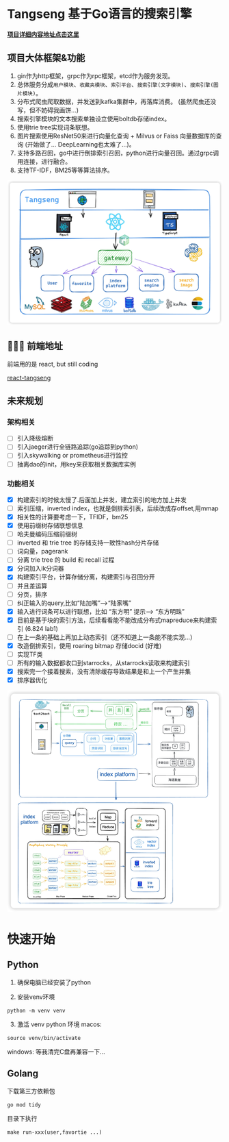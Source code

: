 # Tangseng 基于Go语言的搜索引擎

**[项目详细内容地址点击这里](https://cocainecong.github.io/tangseng/#/)** 

## 项目大体框架&功能

1. gin作为http框架，grpc作为rpc框架，etcd作为服务发现。
2. 总体服务分成`用户模块`、`收藏夹模块`、`索引平台`、`搜索引擎(文字模块)`、`搜索引擎(图片模块)`。
3. 分布式爬虫爬取数据，并发送到kafka集群中，再落库消费。 (虽然爬虫还没写，但不妨碍我画饼...) 
4. 搜索引擎模块的文本搜索单独设立使用boltdb存储index。
5. 使用trie tree实现词条联想。 
6. 图片搜索使用ResNet50来进行向量化查询 + Milvus or Faiss 向量数据库的查询 (开始做了... DeepLearning也太难了...)。
7. 支持多路召回，go中进行倒排索引召回，python进行向量召回。通过grpc调用连接，进行融合。
8. 支持TF-IDF，BM25等等算法排序。

![项目大体框架](docs/images/tangseng.png)

## 🧑🏻‍💻 前端地址

前端用的是 react, but still coding

[react-tangseng](https://github.com/CocaineCong/react-tangseng)

## 未来规划
### 架构相关

- [ ] 引入降级熔断
- [ ] 引入jaeger进行全链路追踪(go追踪到python)
- [ ] 引入skywalking or prometheus进行监控
- [ ] 抽离dao的init，用key来获取相关数据库实例

### 功能相关

- [x] 构建索引的时候太慢了.后面加上并发，建立索引的地方加上并发
- [ ] 索引压缩，inverted index，也就是倒排索引表，后续改成存offset,用mmap
- [x] 相关性的计算要考虑一下，TFIDF，bm25
- [x] 使用前缀树存储联想信息
- [ ] 哈夫曼编码压缩前缀树
- [ ] inverted 和 trie tree 的存储支持一致性hash分片存储
- [ ] 词向量，pagerank
- [ ] 分离 trie tree 的 build 和 recall 过程
- [x] 分词加入ik分词器
- [x] 构建索引平台，计算存储分离，构建索引与召回分开
- [ ] 并且差运算
- [ ] 分页，排序
- [ ] 纠正输入的query,比如“陆加嘴”-->“陆家嘴”
- [x] 输入进行词条可以进行联想，比如 “东方明” 提示--> “东方明珠”
- [x] 目前是基于块的索引方法，后续看看能不能改成分布式mapreduce来构建索引 (6.824 lab1)
- [ ] 在上一条的基础上再加上动态索引（还不知道上一条能不能实现...）
- [x] 改造倒排索引，使用 roaring bitmap 存储docid (好难)
- [ ] 实现TF类
- [ ] 所有的输入数据都收口到starrocks，从starrocks读取来构建索引
- [x] 搜索完一个接着搜索，没有清除缓存导致结果是和上一个产生并集
- [x] 排序器优化

![文本搜索](docs/images/text2text.jpg)

# 快速开始
## Python
1. 确保电脑已经安装了python

2. 安装venv环境

```shell
python -m venv venv
```

3. 激活 venv python 环境
macos:
```shell
source venv/bin/activate
```

windows:
等我清完C盘再兼容一下...

## Golang

下载第三方依赖包

```shell
go mod tidy
```

目录下执行
```shell
make run-xxx(user,favortie ...)
```